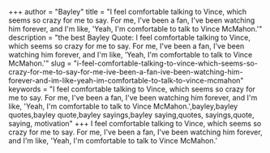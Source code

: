 +++
author = "Bayley"
title = "I feel comfortable talking to Vince, which seems so crazy for me to say. For me, I've been a fan, I've been watching him forever, and I'm like, 'Yeah, I'm comfortable to talk to Vince McMahon.'"
description = "the best Bayley Quote: I feel comfortable talking to Vince, which seems so crazy for me to say. For me, I've been a fan, I've been watching him forever, and I'm like, 'Yeah, I'm comfortable to talk to Vince McMahon.'"
slug = "i-feel-comfortable-talking-to-vince-which-seems-so-crazy-for-me-to-say-for-me-ive-been-a-fan-ive-been-watching-him-forever-and-im-like-yeah-im-comfortable-to-talk-to-vince-mcmahon"
keywords = "I feel comfortable talking to Vince, which seems so crazy for me to say. For me, I've been a fan, I've been watching him forever, and I'm like, 'Yeah, I'm comfortable to talk to Vince McMahon.',bayley,bayley quotes,bayley quote,bayley sayings,bayley saying,quotes, sayings,quote, saying, motivation"
+++
I feel comfortable talking to Vince, which seems so crazy for me to say. For me, I've been a fan, I've been watching him forever, and I'm like, 'Yeah, I'm comfortable to talk to Vince McMahon.'
